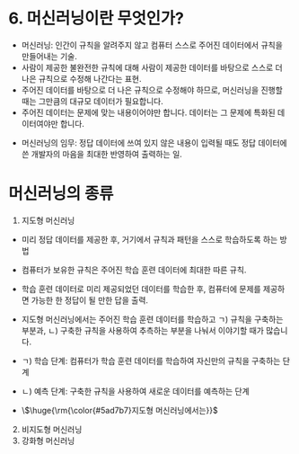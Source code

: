 # 6. 머신러닝이란 무엇인가?
- 머신러닝: 인간이 규칙을 알려주지 않고 컴퓨터 스스로 주어진 데이터에서 규칙을 만들어내는 기술.
- 사람이 제공한 불완전한 규칙에 대해 사람이 제공한 데이터를 바탕으로 스스로 더 나은 규칙으로 수정해 나간다는 표현.
- 주어진 데이터를 바탕으로 더 나은 규칙으로 수정해야 하므로, 머신러닝을 진행할 때는 그만큼의 대규모 데이터가 필요합니다.
- 주어진 데이터는 문제에 맞는 내용이어야만 합니다. 데이터는 그 문제에 특화된 데이터여야만 합니다.
* 머신러닝의 임무: 정답 데이터에 쓰여 있지 않은 내용이 입력될 때도 정답 데이터에 쓴 개발자의 마음을 최대한 반영하여 출력하는 일.

# 머신러닝의 종류
1) 지도형 머신러닝
- 미리 정답 데이터를 제공한 후, 거기에서 규칙과 패턴을 스스로 학습하도록 하는 방법
- 컴퓨터가 보유한 규칙은 주어진 학습 훈련 데이터에 최대한 따른 규칙.
- 학습 훈련 데이터로 미리 제공되었던 데이터를 학습한 후, 컴퓨터에 문제를 제공하면 가능한 한 정답이 될 만한 답을 출력.
- 지도형 머신러닝에서는 주어진 학습 훈련 데이터를 학습하고 ㄱ) 규칙을 구축하는 부분과, ㄴ) 구축한 규칙을 사용하여 추측하는 부분을 나눠서 이야기할 때가 많습니다.
- ㄱ) 학습 단계: 컴퓨터가 학습 훈련 데이터를 학습하여 자신만의 규칙을 구축하는 단계
- ㄴ) 예측 단계: 구축한 규칙을 사용하여 새로운 데이터를 예측하는 단계

- <p>\$\huge{\rm{\color{#5ad7b7}지도형 머신러닝에서는}}$</p>
  
2) 비지도형 머신러닝
3) 강화형 머신러닝
